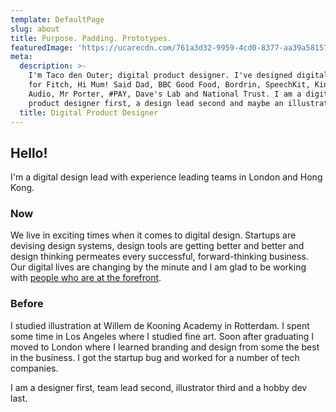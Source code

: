 ```yaml
---
template: DefaultPage
slug: about
title: Purpose. Padding. Prototypes.
featuredImage: 'https://ucarecdn.com/761a3d32-9959-4cd0-8377-aa39a581573c/'
meta:
  description: >-
    I'm Taco den Outer; digital product designer. I've designed digital products
    for Fitch, Hi Mum! Said Dad, BBC Good Food, Bordrin, SpeechKit, Kindeo, Dash
    Audio, Mr Porter, #PAY, Dave's Lab and National Trust. I am a digital
    product designer first, a design lead second and maybe an illustrator third.
  title: Digital Product Designer
---
```

## Hello!

I'm a digital design lead with experience leading teams in London and Hong Kong.

### Now

We live in exciting times when it comes to digital design. Startups are devising design systems, design tools are getting better and better and design thinking permeates every successful, forward-thinking business. Our digital lives are changing by the minute and I am glad to be working with [people who are at the forefront](https://chengbao.com.hk/).

### Before

I studied illustration at Willem de Kooning Academy in Rotterdam. I spent some time in Los Angeles where I studied fine art. Soon after graduating I moved to London where I learned branding and design from some the best in the business. I got the startup bug and worked for a number of tech companies.

I am a designer first, team lead second, illustrator third and a hobby dev last.
